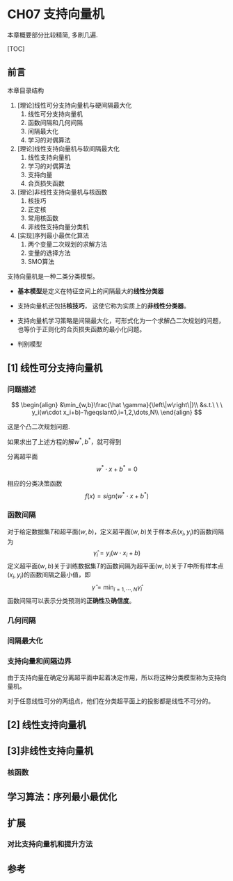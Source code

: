 # CH07 支持向量机

本章概要部分比较精简, 多刷几遍.

[TOC]

## 前言

本章目录结构
1. [理论]线性可分支持向量机与硬间隔最大化
	1. 线性可分支持向量机
	1. 函数间隔和几何间隔
	1. 间隔最大化
	1. 学习的对偶算法
1. [理论]线性支持向量机与软间隔最大化
	1. 线性支持向量机
	1. 学习的对偶算法
	1. 支持向量
	1. 合页损失函数
1. [理论]非线性支持向量机与核函数
	1. 核技巧
	1. 正定核
	1. 常用核函数 
	1. 非线性支持向量分类机
1. [实现]序列最小最优化算法
	1. 两个变量二次规划的求解方法
	1. 变量的选择方法
	1. SMO算法

支持向量机是一种二类分类模型。

- **基本模型**是定义在特征空间上的间隔最大的**线性分类器**

- 支持向量机还包括**核技巧**， 这使它称为实质上的**非线性分类器**。

- 支持向量机学习策略是间隔最大化，可形式化为一个求解凸二次规划的问题，也等价于正则化的合页损失函数的最小化问题。
- 判别模型

## [1] 线性可分支持向量机

### 问题描述

$$
\begin{align}
&\min_{w,b}\frac{\hat \gamma}{\left\|w\right\|}\\
&s.t.\ \ \ y_i(w\cdot x_i+b)-1\geqslant0,i=1,2,\dots,N\\
\end{align}
$$



这是个凸二次规划问题.

如果求出了上述方程的解$w^*, b^*$，就可得到

分离超平面
$$
w^*\cdot x+b^*=0
$$




相应的分类决策函数
$$
f(x)=sign(w^*\cdot x+b^*)
$$

### 函数间隔

对于给定数据集$T$和超平面$(w,b)$，定义超平面$(w,b)$关于样本点$(x_i,y_i)$的函数间隔为
$$
\hat \gamma_i=y_i(w\cdot x_i+b)
$$
定义超平面$(w,b)$关于训练数据集$T$的函数间隔为超平面$(w,b)$关于$T$中所有样本点$(x_i,y_i)$的函数间隔之最小值，即
$$
\hat \gamma=\min_{i=1,\cdots,N}\hat\gamma_i
$$
函数间隔可以表示分类预测的**正确性**及**确信度**。

### 几何间隔



### 间隔最大化



### 支持向量和间隔边界

由于支持向量在确定分离超平面中起着决定作用，所以将这种分类模型称为支持向量机。



对于任意线性可分的两组点，他们在分类超平面上的投影都是线性不可分的。

## [2] 线性支持向量机



## [3]非线性支持向量机

### 核函数



## 学习算法：序列最小最优化



## 扩展

### 对比支持向量机和提升方法



## 参考

